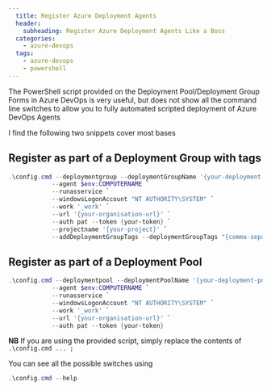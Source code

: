 ```yaml
---
  title: Register Azure Deployment Agents
  header:
    subheading: Register Azure Deployment Agents Like a Boss
  categories:
    - azure-devops
  tags:
    - azure-devops
    - powershell
---
```


The PowerShell script provided on the Deployment Pool/Deployment Group Forms in Azure DevOps is very useful, 
but does not show all the command line switches to allow you to fully automated scripted deployment of Azure DevOps Agents

I find the following two snippets cover most bases

## Register as part of a Deployment Group with tags

```powershell
.\config.cmd --deploymentgroup --deploymentGroupName '{your-deployment-group}' `
			--agent $env:COMPUTERNAME `
			--runasservice `
			--windowsLogonAccount "NT AUTHORITY\SYSTEM" `
			--work '_work' `
			--url '{your-organisation-url}' `
			--auth pat --token {your-token} `
			--projectname '{your-project}' `
			--addDeploymentGroupTags --deploymentGroupTags "{comma-separated-tags}" 
```

## Register as part of a Deployment Pool

```powershell
.\config.cmd --deploymentpool --deploymentPoolName '{your-deployment-pool}' `
			--agent $env:COMPUTERNAME `
			--runasservice `
			--windowsLogonAccount "NT AUTHORITY\SYSTEM" `
			--work '_work' `
			--url '{your-organisation-url}' `
			--auth pat --token {your-token}
```

**NB**
If you are using the provided script, simply replace the contents of `.\config.cmd ... ;`

You can see all the possible switches using 

```powershell
.\config.cmd --help
```


